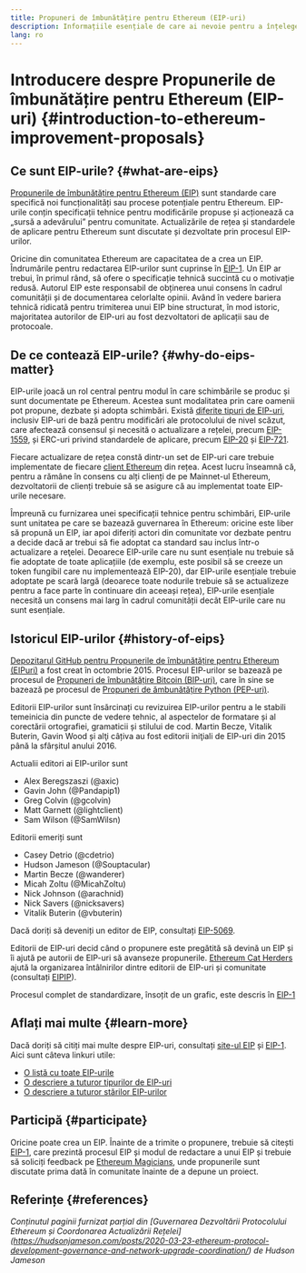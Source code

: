 ```yaml
---
title: Propuneri de îmbunătățire pentru Ethereum (EIP-uri)
description: Informațiile esențiale de care ai nevoie pentru a înțelege EIP-urile
lang: ro
---
```


# Introducere despre Propunerile de îmbunătățire pentru Ethereum (EIP-uri) {#introduction-to-ethereum-improvement-proposals}

## Ce sunt EIP-urile? {#what-are-eips}

[Propunerile de îmbunătățire pentru Ethereum (EIP)](https://eips.ethereum.org/) sunt standarde care specifică noi funcționalități sau procese potențiale pentru Ethereum. EIP-urile conțin specificații tehnice pentru modificările propuse și acționează ca „sursă a adevărului” pentru comunitate. Actualizările de rețea și standardele de aplicare pentru Ethereum sunt discutate și dezvoltate prin procesul EIP-urilor.

Oricine din comunitatea Ethereum are capacitatea de a crea un EIP. Îndrumările pentru redactarea EIP-urilor sunt cuprinse în [EIP-1](https://eips.ethereum.org/EIPS/eip-1). Un EIP ar trebui, în primul rând, să ofere o specificație tehnică succintă cu o motivație redusă. Autorul EIP este responsabil de obținerea unui consens în cadrul comunității și de documentarea celorlalte opinii. Având în vedere bariera tehnică ridicată pentru trimiterea unui EIP bine structurat, în mod istoric, majoritatea autorilor de EIP-uri au fost dezvoltatori de aplicații sau de protocoale.

## De ce contează EIP-urile? {#why-do-eips-matter}

EIP-urile joacă un rol central pentru modul în care schimbările se produc și sunt documentate pe Ethereum. Acestea sunt modalitatea prin care oamenii pot propune, dezbate și adopta schimbări. Există [diferite tipuri de EIP-uri](https://github.com/ethereum/EIPs/blob/master/EIPS/eip-1.md#eip-types), inclusiv EIP-uri de bază pentru modificări ale protocolului de nivel scăzut, care afectează consensul și necesită o actualizare a rețelei, precum [EIP-1559](https://eips.ethereum.org/EIPS/eip-1559), și ERC-uri privind standardele de aplicare, precum [EIP-20](https://eips.ethereum.org/EIPS/eip-20) și [EIP-721](https://eips.ethereum.org/EIPS/eip-721).

Fiecare actualizare de rețea constă dintr-un set de EIP-uri care trebuie implementate de fiecare [client Ethereum](/learn/#clients-and-nodes) din rețea. Acest lucru înseamnă că, pentru a rămâne în consens cu alți clienți de pe Mainnet-ul Ethereum, dezvoltatorii de clienți trebuie să se asigure că au implementat toate EIP-urile necesare.

Împreună cu furnizarea unei specificații tehnice pentru schimbări, EIP-urile sunt unitatea pe care se bazează guvernarea în Ethereum: oricine este liber să propună un EIP, iar apoi diferiți actori din comunitate vor dezbate pentru a decide dacă ar trebui să fie adoptat ca standard sau inclus într-o actualizare a reţelei. Deoarece EIP-urile care nu sunt esențiale nu trebuie să fie adoptate de toate aplicațiile (de exemplu, este posibil să se creeze un token fungibil care nu implementează EIP-20), dar EIP-urile esențiale trebuie adoptate pe scară largă (deoarece toate nodurile trebuie să se actualizeze pentru a face parte în continuare din aceeași rețea), EIP-urile esențiale necesită un consens mai larg în cadrul comunității decât EIP-urile care nu sunt esențiale.

## Istoricul EIP-urilor {#history-of-eips}

[Depozitarul GitHub pentru Propunerile de îmbunătățire pentru Ethereum (EIPuri)](https://github.com/ethereum/EIPs) a fost creat în octombrie 2015. Procesul EIP-urilor se bazează pe procesul de [Propuneri de îmbunătățire Bitcoin (BIP-uri)](https://github.com/bitcoin/bips), care în sine se bazează pe procesul de [Propuneri de ămbunătățire Python (PEP-uri)](https://www.python.org/dev/peps/).

Editorii EIP-urilor sunt însărcinați cu revizuirea EIP-urilor pentru a le stabili temeinicia din puncte de vedere tehnic, al aspectelor de formatare și al corectării ortografiei, gramaticii și stilului de cod. Martin Becze, Vitalik Buterin, Gavin Wood și alţi câțiva au fost editorii iniţiali de EIP-uri din 2015 până la sfârșitul anului 2016.

Actualii editori ai EIP-urilor sunt

- Alex Beregszaszi (@axic)
- Gavin John (@Pandapip1)
- Greg Colvin (@gcolvin)
- Matt Garnett (@lightclient)
- Sam Wilson (@SamWilsn)

Editorii emeriți sunt

- Casey Detrio (@cdetrio)
- Hudson Jameson (@Souptacular)
- Martin Becze (@wanderer)
- Micah Zoltu (@MicahZoltu)
- Nick Johnson (@arachnid)
- Nick Savers (@nicksavers)
- Vitalik Buterin (@vbuterin)

Dacă doriți să deveniți un editor de EIP, consultați [EIP-5069](https://eips.ethereum.org/EIPS/eip-5069).

Editorii de EIP-uri decid când o propunere este pregătită să devină un EIP și îi ajută pe autorii de EIP-uri să avanseze propunerile. [Ethereum Cat Herders](https://ethereumcatherders.com/) ajută la organizarea întâlnirilor dintre editorii de EIP-uri și comunitate (consultați [EIPIP](https://github.com/ethereum-cat-herders/EIPIP)).

Procesul complet de standardizare, însoțit de un grafic, este descris în [EIP-1](https://eips.ethereum.org/EIPS/eip-1)

## Aflați mai multe {#learn-more}

Dacă doriți să citiți mai multe despre EIP-uri, consultați [site-ul EIP](https://eips.ethereum.org/) și [EIP-1](https://eips.ethereum.org/EIPS/eip-1). Aici sunt câteva linkuri utile:

- [O listă cu toate EIP-urile](https://eips.ethereum.org/all)
- [O descriere a tuturor tipurilor de EIP-uri](https://eips.ethereum.org/EIPS/eip-1#eip-types)
- [O descriere a tuturor stărilor EIP-urilor](https://eips.ethereum.org/EIPS/eip-1#eip-process)

## Participă {#participate}

Oricine poate crea un EIP. Înainte de a trimite o propunere, trebuie să citești [EIP-1](https://eips.ethereum.org/EIPS/eip-1), care prezintă procesul EIP și modul de redactare a unui EIP și trebuie să soliciți feedback pe [Ethereum Magicians](https://ethereum-magicians.org/), unde propunerile sunt discutate prima dată în comunitate înainte de a depune un proiect.

## Referințe {#references}

<cite class="citation">

Conținutul paginii furnizat parțial din [Guvernarea Dezvoltării Protocolului Ethereum și Coordonarea Actualizării Rețelei] (https://hudsonjameson.com/posts/2020-03-23-ethereum-protocol-development-governance-and-network-upgrade-coordination/) de Hudson Jameson

</cite>

